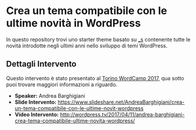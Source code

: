Crea un tema compatibile con le ultime novità in WordPress
===

In questo repository trovi uno starter theme basato su [_s](http://underscores.me/) contenente tutte le novità introdotte negli ultimi anni nello sviluppo di temi WordPress.

Dettagli Intervento
---------------
Questo intervento è stato presentato al [Torino WordCamp 2017](https://2017.torino.wordcamp.org/), qua sotto puoi trovare maggiori informazioni a riguardo.

* **Speaker:** Andrea Barghigiani
* **Slide Intervento:** https://www.slideshare.net/AndreaBarghigiani/crea-un-tema-compatibile-con-le-ultime-novit-wordpress
* **Video Intervento:** http://wordpress.tv/2017/04/11/andrea-barghigiani-crea-tema-compatibile-ultime-novita-wordpress/
